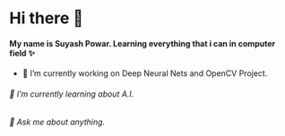 # Hi there 👋 

#### My name is Suyash Powar. Learning everything that i can in computer field :sparkles:
* 🔭 I’m currently working on Deep Neural Nets and OpenCV Project.
###### 🌱 I’m currently learning about A.I.
###### 💬 Ask me about anything.

<!--
**suyash393/suyash393** is a ✨ _special_ ✨ repository because its `README.md` (this file) appears on your GitHub profile.

Here are some ideas to get you started:

- 🔭 I’m currently working on ...
- 🌱 I’m currently learning ...
- 👯 I’m looking to collaborate on ...
- 🤔 I’m looking for help with ...
- 💬 Ask me about ...
- 📫 How to reach me: ...
- 😄 Pronouns: ...
- ⚡ Fun fact: ...
-->
